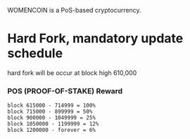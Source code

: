 WOMENCOIN is a PoS-based cryptocurrency.


# Hard Fork, mandatory update schedule

hard fork will be occur at block high 610,000


### POS (PROOF-OF-STAKE) Reward

```
block 615000 - 714999 = 100%
block 715000 - 899999 = 50%
block 900000 - 1049999 = 25%
block 1050000 - 1199999 = 12%
block 1200000 - forever = 6%
```
